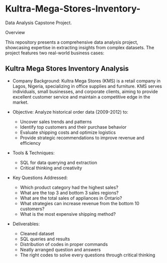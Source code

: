 # Kultra-Mega-Stores-Inventory-

Data Analysis Capstone Project.

Overview

This repository presents a comprehensive data analysis project, showcasing expertise in extracting insights from complex datasets. The project features two real-world business cases:


## Kultra Mega Stores Inventory Analysis

- Company Background: Kultra Mega Stores (KMS) is a retail company in Lagos, Nigeria, specializing in office supplies and furniture. KMS serves individuals, small businesses, and corporate clients, aiming to provide excellent customer service and maintain a competitive edge in the market.

- Objective: Analyze historical order data (2009-2012) to:
    - Uncover sales trends and patterns
    - Identify top customers and their purchase behavior
    - Evaluate shipping costs and optimize logistics
    - Provide strategic recommendations to improve revenue and efficiency
- Tools & Techniques:
    - SQL for data querying and extraction
    - Critical thinking and creativity
- Key Questions Addressed:
    - Which product category had the highest sales?
    - What are the top 3 and bottom 3 sales regions?
    - What are the total sales of appliances in Ontario?
    - What strategies can increase revenue from the bottom 10 customers?
    - What is the most expensive shipping method?
- Deliverables:
    - Cleaned dataset
    - SQL queries and results
    - Distribution of codes in proper commands 
    - Neatly arranged question and answers
    - The right codes to solve every questions through critical thinking
